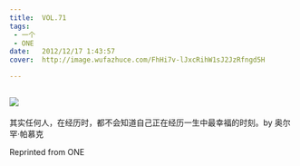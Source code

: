 ```yaml
---
title:	VOL.71
tags:
 - 一个
 - ONE
date:	2012/12/17 1:43:57
cover:	http://image.wufazhuce.com/FhHi7v-lJxcRihW1sJ2JzRfngd5H

---
```

![](http://image.wufazhuce.com/FhHi7v-lJxcRihW1sJ2JzRfngd5H)
---

其实任何人，在经历时，都不会知道自己正在经历一生中最幸福的时刻。by 奥尔罕·帕慕克
 
Reprinted from ONE
